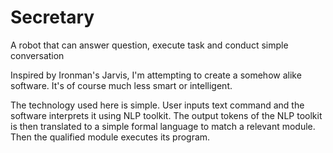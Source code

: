 # Secretary
A robot that can answer question, execute task and conduct simple conversation

Inspired by Ironman's Jarvis, I'm attempting to create a somehow alike software. It's of course much less smart or intelligent.

The technology used here is simple. User inputs text command and the software interprets it using NLP toolkit. The output tokens of the NLP toolkit is then translated to a simple formal language to match a relevant module. Then the qualified module executes its program.
